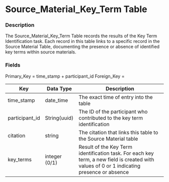# Source_Material_Key_Term Table

### Description
The Source_Material_Key_Term Table records the results of the Key Term Identification task. Each record in this table links to a specific record in the Source Material Table, documenting the presence or absence of identified key terms within source materials.
### Fields
Primary_Key = time_stamp + participant_id 
Foreign_Key = 

| Key            | Data Type     | Description                                                                                                                                |
| -------------- | ------------- | ------------------------------------------------------------------------------------------------------------------------------------------ |
| time_stamp     | date_time     | The exact time of entry into the table                                                                                                     |
| participant_id | String(uuid)  | The ID of the participant who contributed to the key term identification                                                                   |
| citation       | string        | The citation that links this table to the Source Material table                                                                            |
| key_terms      | integer (0/1) | Result of the Key Term identification task. For each key term, a new field is created with values of 0 or 1 indicating presence or absence |